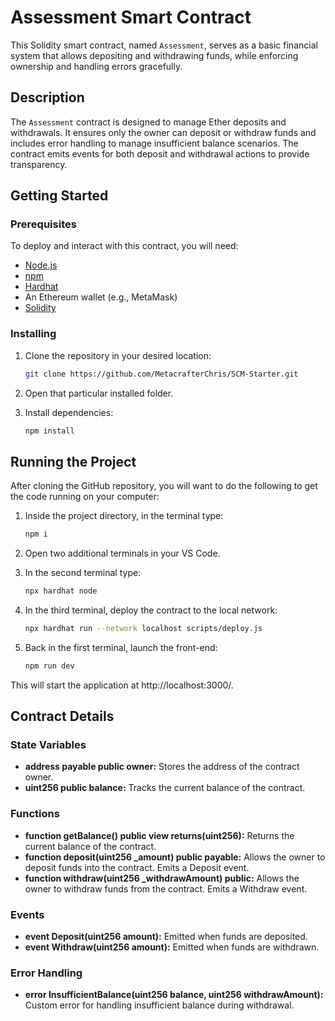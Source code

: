 # Assessment Smart Contract

This Solidity smart contract, named `Assessment`, serves as a basic financial system that allows depositing and withdrawing funds, while enforcing ownership and handling errors gracefully.

## Description

The `Assessment` contract is designed to manage Ether deposits and withdrawals. It ensures only the owner can deposit or withdraw funds and includes error handling to manage insufficient balance scenarios. The contract emits events for both deposit and withdrawal actions to provide transparency.

## Getting Started

### Prerequisites

To deploy and interact with this contract, you will need:

- [Node.js](https://nodejs.org/)
- [npm](https://www.npmjs.com/)
- [Hardhat](https://hardhat.org/)
- An Ethereum wallet (e.g., MetaMask)
- [Solidity](https://soliditylang.org/)

### Installing

1. Clone the repository in your desired location:
   ```sh
   git clone https://github.com/MetacrafterChris/SCM-Starter.git
   
2. Open that particular installed folder.

3. Install dependencies:
    ```sh
    npm install 

## Running the Project

After cloning the GitHub repository, you will want to do the following to get the code running on your computer:

1. Inside the project directory, in the terminal type:
    ```sh
    npm i

2. Open two additional terminals in your VS Code.

3. In the second terminal type:
    ```sh
    npx hardhat node

4. In the third terminal, deploy the contract to the local network:
    ```sh
    npx hardhat run --network localhost scripts/deploy.js

5. Back in the first terminal, launch the front-end:
    ```sh
    npm run dev
This will start the application at http://localhost:3000/.

## Contract Details

### State Variables

- **address payable public owner:** Stores the address of the contract owner.
- **uint256 public balance:** Tracks the current balance of the contract.

### Functions
- **function getBalance() public view returns(uint256):** Returns the current balance of the contract.
- **function deposit(uint256 _amount) public payable:** Allows the owner to deposit funds into the contract. Emits a Deposit event.
- **function withdraw(uint256 _withdrawAmount) public:** Allows the owner to withdraw funds from the contract. Emits a Withdraw event.

### Events

- **event Deposit(uint256 amount):** Emitted when funds are deposited.
- **event Withdraw(uint256 amount):** Emitted when funds are withdrawn.

### Error Handling
- **error InsufficientBalance(uint256 balance, uint256 withdrawAmount):** Custom error for handling insufficient balance during withdrawal.

